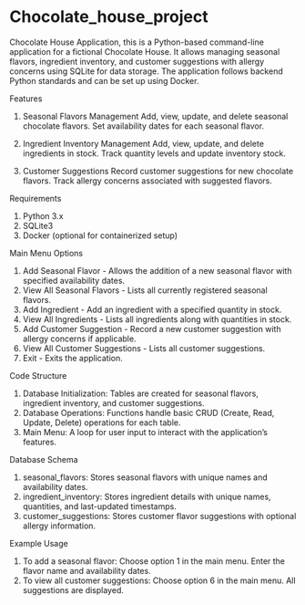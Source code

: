 # Chocolate_house_project
Chocolate House Application,
this is a Python-based command-line application for a fictional Chocolate House. It allows managing seasonal flavors, ingredient inventory, and customer suggestions with allergy concerns using SQLite for data storage. The application follows backend Python standards and can be set up using Docker.

Features
1. Seasonal Flavors Management
Add, view, update, and delete seasonal chocolate flavors.
Set availability dates for each seasonal flavor.

2. Ingredient Inventory Management
Add, view, update, and delete ingredients in stock.
Track quantity levels and update inventory stock.

3. Customer Suggestions
Record customer suggestions for new chocolate flavors.
Track allergy concerns associated with suggested flavors.

Requirements
1. Python 3.x
2. SQLite3
3. Docker (optional for containerized setup)

Main Menu Options
1. Add Seasonal Flavor - Allows the addition of a new seasonal flavor with specified availability dates.
2. View All Seasonal Flavors - Lists all currently registered seasonal flavors.
3. Add Ingredient - Add an ingredient with a specified quantity in stock.
4. View All Ingredients - Lists all ingredients along with quantities in stock.
5. Add Customer Suggestion - Record a new customer suggestion with allergy concerns if applicable.
6. View All Customer Suggestions - Lists all customer suggestions.
7. Exit - Exits the application.

Code Structure
1. Database Initialization: Tables are created for seasonal flavors, ingredient inventory, and customer suggestions.
2. Database Operations: Functions handle basic CRUD (Create, Read, Update, Delete) operations for each table.
3. Main Menu: A loop for user input to interact with the application’s features.

Database Schema
1. seasonal_flavors: Stores seasonal flavors with unique names and availability dates.
2. ingredient_inventory: Stores ingredient details with unique names, quantities, and last-updated timestamps.
3. customer_suggestions: Stores customer flavor suggestions with optional allergy information.

Example Usage
1. To add a seasonal flavor:
  Choose option 1 in the main menu.
  Enter the flavor name and availability dates.
2. To view all customer suggestions:
  Choose option 6 in the main menu.
  All suggestions are displayed.
